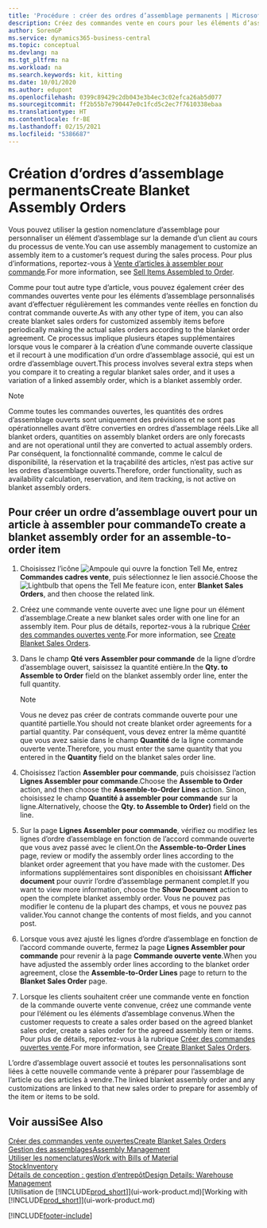 ```yaml
---
title: 'Procédure : créer des ordres d’assemblage permanents | Microsoft Docs'
description: Créez des commandes vente en cours pour les éléments d’assemblage personnalisés avant d’effectuer régulièrement les commandes vente réelles en fonction du contrat commande ouverte.
author: SorenGP
ms.service: dynamics365-business-central
ms.topic: conceptual
ms.devlang: na
ms.tgt_pltfrm: na
ms.workload: na
ms.search.keywords: kit, kitting
ms.date: 10/01/2020
ms.author: edupont
ms.openlocfilehash: 0399c89429c2db043e3b4ec3c02efca26ab5d077
ms.sourcegitcommit: ff2b55b7e790447e0c1fcd5c2ec7f7610338ebaa
ms.translationtype: HT
ms.contentlocale: fr-BE
ms.lasthandoff: 02/15/2021
ms.locfileid: "5386687"
---
```

# <a name="create-blanket-assembly-orders"></a><span data-ttu-id="0395e-103">Création d’ordres d’assemblage permanents</span><span class="sxs-lookup"><span data-stu-id="0395e-103">Create Blanket Assembly Orders</span></span>
<span data-ttu-id="0395e-104">Vous pouvez utiliser la gestion nomenclature d’assemblage pour personnaliser un élément d’assemblage sur la demande d’un client au cours du processus de vente.</span><span class="sxs-lookup"><span data-stu-id="0395e-104">You can use assembly management to customize an assembly item to a customer’s request during the sales process.</span></span> <span data-ttu-id="0395e-105">Pour plus d’informations, reportez-vous à [Vente d’articles à assembler pour commande](assembly-how-to-sell-items-assembled-to-order.md).</span><span class="sxs-lookup"><span data-stu-id="0395e-105">For more information, see [Sell Items Assembled to Order](assembly-how-to-sell-items-assembled-to-order.md).</span></span>  

 <span data-ttu-id="0395e-106">Comme pour tout autre type d’article, vous pouvez également créer des commandes ouvertes vente pour les éléments d’assemblage personnalisés avant d’effectuer régulièrement les commandes vente réelles en fonction du contrat commande ouverte.</span><span class="sxs-lookup"><span data-stu-id="0395e-106">As with any other type of item, you can also create blanket sales orders for customized assembly items before periodically making the actual sales orders according to the blanket order agreement.</span></span> <span data-ttu-id="0395e-107">Ce processus implique plusieurs étapes supplémentaires lorsque vous le comparer à la création d’une commande ouverte classique et il recourt à une modification d’un ordre d’assemblage associé, qui est un ordre d’assemblage ouvert.</span><span class="sxs-lookup"><span data-stu-id="0395e-107">This process involves several extra steps when you compare it to creating a regular blanket sales order, and it uses a variation of a linked assembly order, which is a blanket assembly order.</span></span>

> [!NOTE]  
>  <span data-ttu-id="0395e-108">Comme toutes les commandes ouvertes, les quantités des ordres d’assemblage ouverts sont uniquement des prévisions et ne sont pas opérationnelles avant d’être converties en ordres d’assemblage réels.</span><span class="sxs-lookup"><span data-stu-id="0395e-108">Like all blanket orders, quantities on assembly blanket orders are only forecasts and are not operational until they are converted to actual assembly orders.</span></span> <span data-ttu-id="0395e-109">Par conséquent, la fonctionnalité commande, comme le calcul de disponibilité, la réservation et la traçabilité des articles, n’est pas active sur les ordres d’assemblage ouverts.</span><span class="sxs-lookup"><span data-stu-id="0395e-109">Therefore, order functionality, such as availability calculation, reservation, and item tracking, is not active on blanket assembly orders.</span></span>  

## <a name="to-create-a-blanket-assembly-order-for-an-assemble-to-order-item"></a><span data-ttu-id="0395e-110">Pour créer un ordre d’assemblage ouvert pour un article à assembler pour commande</span><span class="sxs-lookup"><span data-stu-id="0395e-110">To create a blanket assembly order for an assemble\-to\-order item</span></span>  
1. <span data-ttu-id="0395e-111">Choisissez l’icône ![Ampoule qui ouvre la fonction Tell Me](media/ui-search/search_small.png "Dites-moi ce que vous voulez faire"), entrez **Commandes cadres vente**, puis sélectionnez le lien associé.</span><span class="sxs-lookup"><span data-stu-id="0395e-111">Choose the ![Lightbulb that opens the Tell Me feature](media/ui-search/search_small.png "Tell me what you want to do") icon, enter **Blanket Sales Orders**, and then choose the related link.</span></span>  
2. <span data-ttu-id="0395e-112">Créez une commande vente ouverte avec une ligne pour un élément d’assemblage.</span><span class="sxs-lookup"><span data-stu-id="0395e-112">Create a new blanket sales order with one line for an assembly item.</span></span> <span data-ttu-id="0395e-113">Pour plus de détails, reportez-vous à la rubrique [Créer des commandes ouvertes vente](sales-how-to-create-blanket-sales-orders.md).</span><span class="sxs-lookup"><span data-stu-id="0395e-113">For more information, see [Create Blanket Sales Orders](sales-how-to-create-blanket-sales-orders.md).</span></span>  
3. <span data-ttu-id="0395e-114">Dans le champ **Qté vers Assembler pour commande** de la ligne d’ordre d’assemblage ouvert, saisissez la quantité entière.</span><span class="sxs-lookup"><span data-stu-id="0395e-114">In the **Qty. to Assemble to Order** field on the blanket assembly order line, enter the full quantity.</span></span>

    > [!NOTE]  
    >  <span data-ttu-id="0395e-115">Vous ne devez pas créer de contrats commande ouverte pour une quantité partielle.</span><span class="sxs-lookup"><span data-stu-id="0395e-115">You should not create blanket order agreements for a partial quantity.</span></span> <span data-ttu-id="0395e-116">Par conséquent, vous devez entrer la même quantité que vous avez saisie dans le champ **Quantité** de la ligne commande ouverte vente.</span><span class="sxs-lookup"><span data-stu-id="0395e-116">Therefore, you must enter the same quantity that you entered in the **Quantity** field on the blanket sales order line.</span></span>  

4. <span data-ttu-id="0395e-117">Choisissez l’action **Assembler pour commande**, puis choisissez l’action **Lignes Assembler pour commande**.</span><span class="sxs-lookup"><span data-stu-id="0395e-117">Choose the **Assemble to Order** action, and then choose the **Assemble-to-Order Lines** action.</span></span> <span data-ttu-id="0395e-118">Sinon, choisissez le champ **Quantité à assembler pour commande** sur la ligne.</span><span class="sxs-lookup"><span data-stu-id="0395e-118">Alternatively, choose the **Qty. to Assemble to Order)** field on the line.</span></span>  
5. <span data-ttu-id="0395e-119">Sur la page **Lignes Assembler pour commande**, vérifiez ou modifiez les lignes d’ordre d’assemblage en fonction de l’accord commande ouverte que vous avez passé avec le client.</span><span class="sxs-lookup"><span data-stu-id="0395e-119">On the **Assemble-to-Order Lines** page, review or modify the assembly order lines according to the blanket order agreement that you have made with the customer.</span></span> <span data-ttu-id="0395e-120">Des informations supplémentaires sont disponibles en choisissant **Afficher document** pour ouvrir l’ordre d’assemblage permanent complet.</span><span class="sxs-lookup"><span data-stu-id="0395e-120">If you want to view more information, choose the **Show Document** action to open the complete blanket assembly order.</span></span> <span data-ttu-id="0395e-121">Vous ne pouvez pas modifier le contenu de la plupart des champs, et vous ne pouvez pas valider.</span><span class="sxs-lookup"><span data-stu-id="0395e-121">You cannot change the contents of most fields, and you cannot post.</span></span>  
6. <span data-ttu-id="0395e-122">Lorsque vous avez ajusté les lignes d’ordre d’assemblage en fonction de l’accord commande ouverte, fermez la page **Lignes Assembler pour commande** pour revenir à la page **Commande ouverte vente**.</span><span class="sxs-lookup"><span data-stu-id="0395e-122">When you have adjusted the assembly order lines according to the blanket order agreement, close the **Assemble-to-Order Lines** page to return to the **Blanket Sales Order** page.</span></span>  
7. <span data-ttu-id="0395e-123">Lorsque les clients souhaitent créer une commande vente en fonction de la commande ouverte vente convenue, créez une commande vente pour l’élément ou les éléments d’assemblage convenus.</span><span class="sxs-lookup"><span data-stu-id="0395e-123">When the customer requests to create a sales order based on the agreed blanket sales order, create a sales order for the agreed assembly item or items.</span></span> <span data-ttu-id="0395e-124">Pour plus de détails, reportez-vous à la rubrique [Créer des commandes ouvertes vente](sales-how-to-create-blanket-sales-orders.md).</span><span class="sxs-lookup"><span data-stu-id="0395e-124">For more information, see [Create Blanket Sales Orders](sales-how-to-create-blanket-sales-orders.md).</span></span>

<span data-ttu-id="0395e-125">L’ordre d’assemblage ouvert associé et toutes les personnalisations sont liées à cette nouvelle commande vente à préparer pour l’assemblage de l’article ou des articles à vendre.</span><span class="sxs-lookup"><span data-stu-id="0395e-125">The linked blanket assembly order and any customizations are linked to that new sales order to prepare for assembly of the item or items to be sold.</span></span>  

## <a name="see-also"></a><span data-ttu-id="0395e-126">Voir aussi</span><span class="sxs-lookup"><span data-stu-id="0395e-126">See Also</span></span>
[<span data-ttu-id="0395e-127">Créer des commandes vente ouvertes</span><span class="sxs-lookup"><span data-stu-id="0395e-127">Create Blanket Sales Orders</span></span>](sales-how-to-create-blanket-sales-orders.md)  
[<span data-ttu-id="0395e-128">Gestion des assemblages</span><span class="sxs-lookup"><span data-stu-id="0395e-128">Assembly Management</span></span>](assembly-assemble-items.md)  
[<span data-ttu-id="0395e-129">Utiliser les nomenclatures</span><span class="sxs-lookup"><span data-stu-id="0395e-129">Work with Bills of Material</span></span>](inventory-how-work-BOMs.md)  
[<span data-ttu-id="0395e-130">Stock</span><span class="sxs-lookup"><span data-stu-id="0395e-130">Inventory</span></span>](inventory-manage-inventory.md)  
[<span data-ttu-id="0395e-131">Détails de conception : gestion d’entrepôt</span><span class="sxs-lookup"><span data-stu-id="0395e-131">Design Details: Warehouse Management</span></span>](design-details-warehouse-management.md)  
<span data-ttu-id="0395e-132">[Utilisation de [!INCLUDE[prod_short](includes/prod_short.md)]](ui-work-product.md)</span><span class="sxs-lookup"><span data-stu-id="0395e-132">[Working with [!INCLUDE[prod_short](includes/prod_short.md)]](ui-work-product.md)</span></span>


[!INCLUDE[footer-include](includes/footer-banner.md)]